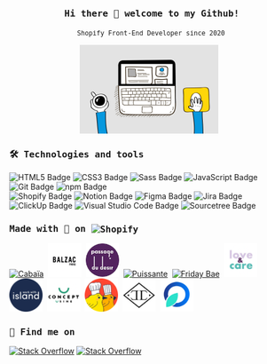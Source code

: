 <h3 align="center">
    <samp>&nbsp;Hi there 👋 welcome to my Github!</samp>
</h3>

<p align="center">
    <samp>
        <small>&nbsp;Shopify Front-End Developer since 2020</small>
    </samp>
</p>


<p align="center">
    <img width="250" src="https://raw.githubusercontent.com/LattyS/LattyS/refs/heads/main/6M8G.gif">
</p>

### <samp>🛠 Technologies and tools</samp>

![HTML5 Badge](https://img.shields.io/badge/HTML5-E34F26?logo=html5&logoColor=fff&style=flat-square)
![CSS3 Badge](https://img.shields.io/badge/CSS3-1572B6?logo=css3&logoColor=fff&style=flat-square)
![Sass Badge](https://img.shields.io/badge/Sass-C69?logo=sass&logoColor=fff&style=flat-square)
![JavaScript Badge](https://img.shields.io/badge/JavaScript-F7DF1E?logo=javascript&logoColor=000&style=flat-square)
![Git Badge](https://img.shields.io/badge/Git-F05032?logo=git&logoColor=fff&style=flat-square)
![npm Badge](https://img.shields.io/badge/npm-CB3837?logo=npm&logoColor=fff&style=flat-square)
&nbsp;\
![Shopify Badge](https://img.shields.io/badge/Shopify-7AB55C?logo=shopify&logoColor=fff&style=flat-square)
![Notion Badge](https://img.shields.io/badge/Notion-000?logo=notion&logoColor=fff&style=flat-square)
![Figma Badge](https://img.shields.io/badge/Figma-F24E1E?logo=figma&logoColor=fff&style=flat-square)
![Jira Badge](https://img.shields.io/badge/Jira-0052CC?logo=jira&logoColor=fff&style=flat-square)
![ClickUp Badge](https://img.shields.io/badge/ClickUp-7B68EE?logo=clickup&logoColor=fff&style=flat-square)
![Visual Studio Code Badge](https://img.shields.io/badge/Visual%20Studio%20Code-007ACC?logo=visualstudiocode&logoColor=fff&style=flat-square)
![Sourcetree Badge](https://img.shields.io/badge/Sourcetree-0052CC?logo=sourcetree&logoColor=fff&style=flat-square)

### <samp>Made with 💖 on <img align="center" src="https://cdn.shopify.com/static/shopify-favicon_20x.png" alt="Shopify"></samp>

<a target="_blank" rel="noopener noreferrer nofollow" href="https://www.cabaia.fr/"><img src="https://www.cabaia.fr/cdn/shop/files/GRAPHISME-G-NEW-LOGO-PRINCIPAL-BLEU-RVB_c9a92d2f-2047-4f21-9aae-adf7cd28d476_60x.png" alt="Cabaïa"></a>&nbsp;
<a target="_blank" rel="noopener noreferrer nofollow" href="https://balzac-paris.com/"><img src="https://raw.githubusercontent.com/LattyS/LattyS/refs/heads/main/balzac.png" style="height:60px;" alt="Balzac"></a>&nbsp;
<a target="_blank" rel="noopener noreferrer nofollow" href="https://www.passagedudesir.fr/"><img src="https://raw.githubusercontent.com/LattyS/LattyS/refs/heads/main/pdd.png" style="height:60px;" alt="Passage du désir"></a>&nbsp;
<a target="_blank" href="https://puissante.co/"><img src="https://cdn.shopify.com/s/files/1/0561/9607/1610/files/logo_puissante_60x.png" alt="Puissante"></a>&nbsp;
<a target="_blank" href="https://fridaybae.com/"><img src="https://fridaybae.com/cdn/shop/files/favicon_60x.png" alt="Friday Bae"></a>&nbsp;
<a target="_blank" href="https://www.loveandcare.fr/"><img src="https://raw.githubusercontent.com/LattyS/LattyS/main/loveandcare.png" style="height:60px;" alt="Love and Care"></a>&nbsp;
<a target="_blank" rel="noopener noreferrer nofollow" href="https://workwithisland.com/"><img src="https://raw.githubusercontent.com/LattyS/LattyS/main/workwithsland.png" style="height:60px;" alt="Work With Island"></a>&nbsp;
<a target="_blank" rel="noopener noreferrer nofollow" href="https://www.concept-usine.com/"><img src="https://raw.githubusercontent.com/LattyS/LattyS/main/conceptu.png" style="height:60px;" alt="Concept Usine"></a>&nbsp;
<a target="_blank" rel="noopener noreferrer nofollow" href="https://www.lescuistotsmigrateurs.com/"><img src="https://raw.githubusercontent.com/LattyS/LattyS/main/cuistots.png" style="height:60px;" alt="Les Cuistots Migrateurs"></a>&nbsp;
<a target="_blank" rel="noopener noreferrer nofollow" href="https://akillis.com/"><img src="https://raw.githubusercontent.com/LattyS/LattyS/main/akillis.png" style="height:60px;" alt="Akillis"></a>&nbsp;
<a target="_blank" rel="noopener noreferrer nofollow" href="https://geoplanete.fr/"><img src="https://raw.githubusercontent.com/LattyS/LattyS/refs/heads/main/geoplanete.png" style="height:60px;" alt="Geoplanete"></a>


### <samp>👀 Find me on</samp>

<a target="_blank" rel="noopener noreferrer nofollow" href="https://stackoverflow.com/users/7952099/lattys"><img src="https://img.shields.io/badge/Stack%20Overflow-F58025?logo=stackoverflow&logoColor=fff&style=flat-square" alt="Stack Overflow"></a>
<a target="_blank" rel="noopener noreferrer nofollow" href="https://www.linkedin.com/in/laurieseiller/"><img src="https://img.shields.io/badge/LinkedIn-0A66C2?logo=linkedin&logoColor=fff&style=flat-square" alt="Stack Overflow"></a>

